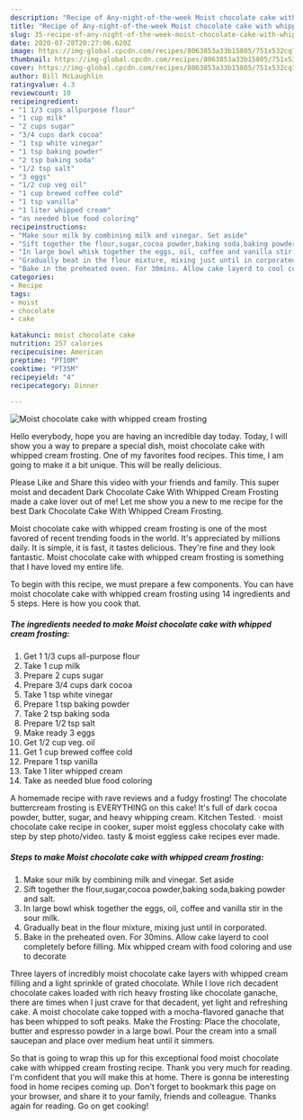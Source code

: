 ```yaml
---
description: "Recipe of Any-night-of-the-week Moist chocolate cake with whipped cream frosting"
title: "Recipe of Any-night-of-the-week Moist chocolate cake with whipped cream frosting"
slug: 35-recipe-of-any-night-of-the-week-moist-chocolate-cake-with-whipped-cream-frosting
date: 2020-07-28T20:27:06.620Z
image: https://img-global.cpcdn.com/recipes/8063853a33b15805/751x532cq70/moist-chocolate-cake-with-whipped-cream-frosting-recipe-main-photo.jpg
thumbnail: https://img-global.cpcdn.com/recipes/8063853a33b15805/751x532cq70/moist-chocolate-cake-with-whipped-cream-frosting-recipe-main-photo.jpg
cover: https://img-global.cpcdn.com/recipes/8063853a33b15805/751x532cq70/moist-chocolate-cake-with-whipped-cream-frosting-recipe-main-photo.jpg
author: Bill McLaughlin
ratingvalue: 4.3
reviewcount: 10
recipeingredient:
- "1 1/3 cups allpurpose flour"
- "1 cup milk"
- "2 cups sugar"
- "3/4 cups dark cocoa"
- "1 tsp white vinegar"
- "1 tsp baking powder"
- "2 tsp baking soda"
- "1/2 tsp salt"
- "3 eggs"
- "1/2 cup veg oil"
- "1 cup brewed coffee cold"
- "1 tsp vanilla"
- "1 liter whipped cream"
- "as needed blue food coloring"
recipeinstructions:
- "Make sour milk by combining milk and vinegar. Set aside"
- "Sift together the flour,sugar,cocoa powder,baking soda,baking powder and salt."
- "In large bowl whisk together the eggs, oil, coffee and vanilla stir in the sour milk."
- "Gradually beat in the flour mixture, mixing just until in corporated."
- "Bake in the preheated oven. For 30mins. Allow cake layerd to cool completely before filling. Mix whipped cream with food coloring and use to decorate"
categories:
- Recipe
tags:
- moist
- chocolate
- cake

katakunci: moist chocolate cake 
nutrition: 257 calories
recipecuisine: American
preptime: "PT10M"
cooktime: "PT35M"
recipeyield: "4"
recipecategory: Dinner

---
```



![Moist chocolate cake with whipped cream frosting](https://img-global.cpcdn.com/recipes/8063853a33b15805/751x532cq70/moist-chocolate-cake-with-whipped-cream-frosting-recipe-main-photo.jpg)

Hello everybody, hope you are having an incredible day today. Today, I will show you a way to prepare a special dish, moist chocolate cake with whipped cream frosting. One of my favorites food recipes. This time, I am going to make it a bit unique. This will be really delicious.

Please Like and Share this video with your friends and family. This super moist and decadent Dark Chocolate Cake With Whipped Cream Frosting made a cake lover out of me! Let me show you a new to me recipe for the best Dark Chocolate Cake With Whipped Cream Frosting.

Moist chocolate cake with whipped cream frosting is one of the most favored of recent trending foods in the world. It's appreciated by millions daily. It is simple, it is fast, it tastes delicious. They're fine and they look fantastic. Moist chocolate cake with whipped cream frosting is something that I have loved my entire life.


To begin with this recipe, we must prepare a few components. You can have moist chocolate cake with whipped cream frosting using 14 ingredients and 5 steps. Here is how you cook that.

<!--inarticleads1-->

##### The ingredients needed to make Moist chocolate cake with whipped cream frosting:

1. Get 1 1/3 cups all-purpose flour
1. Take 1 cup milk
1. Prepare 2 cups sugar
1. Prepare 3/4 cups dark cocoa
1. Take 1 tsp white vinegar
1. Prepare 1 tsp baking powder
1. Take 2 tsp baking soda
1. Prepare 1/2 tsp salt
1. Make ready 3 eggs
1. Get 1/2 cup veg. oil
1. Get 1 cup brewed coffee cold
1. Prepare 1 tsp vanilla
1. Take 1 liter whipped cream
1. Take as needed blue food coloring


A homemade recipe with rave reviews and a fudgy frosting! The chocolate buttercream frosting is EVERYTHING on this cake! It&#39;s full of dark cocoa powder, butter, sugar, and heavy whipping cream. Kitchen Tested. · moist chocolate cake recipe in cooker, super moist eggless chocolaty cake with step by step photo/video. tasty &amp; moist eggless cake recipes ever made. 

<!--inarticleads2-->

##### Steps to make Moist chocolate cake with whipped cream frosting:

1. Make sour milk by combining milk and vinegar. Set aside
1. Sift together the flour,sugar,cocoa powder,baking soda,baking powder and salt.
1. In large bowl whisk together the eggs, oil, coffee and vanilla stir in the sour milk.
1. Gradually beat in the flour mixture, mixing just until in corporated.
1. Bake in the preheated oven. For 30mins. Allow cake layerd to cool completely before filling. Mix whipped cream with food coloring and use to decorate


Three layers of incredibly moist chocolate cake layers with whipped cream filling and a light sprinkle of grated chocolate. While I love rich decadent chocolate cakes loaded with rich heavy frosting like chocolate ganache, there are times when I just crave for that decadent, yet light and refreshing cake. A moist chocolate cake topped with a mocha-flavored ganache that has been whipped to soft peaks. Make the Frosting: Place the chocolate, butter and espresso powder in a large bowl. Pour the cream into a small saucepan and place over medium heat until it simmers. 

So that is going to wrap this up for this exceptional food moist chocolate cake with whipped cream frosting recipe. Thank you very much for reading. I'm confident that you will make this at home. There is gonna be interesting food in home recipes coming up. Don't forget to bookmark this page on your browser, and share it to your family, friends and colleague. Thanks again for reading. Go on get cooking!
